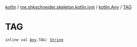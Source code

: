 [kotlin](../../index.md) / [me.shkschneider.skeleton.kotlin.jvm](../index.md) / [kotlin.Any](index.md) / [TAG](./-t-a-g.md)

# TAG

`inline val `[`Any`](https://kotlinlang.org/api/latest/jvm/stdlib/kotlin/-any/index.html)`.TAG: `[`String`](https://kotlinlang.org/api/latest/jvm/stdlib/kotlin/-string/index.html)